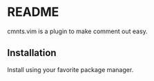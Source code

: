 # README
cmnts.vim is a plugin to make comment out easy.  

## Installation
Install using your favorite package manager.
